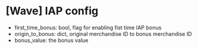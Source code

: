 # [Wave] IAP config
- first_time_bonus: bool, flag for enabling fist time IAP bonus
- origin_to_bonus: dict, original merchandise ID to bonus merchandise ID
- bonus_value: the bonus value